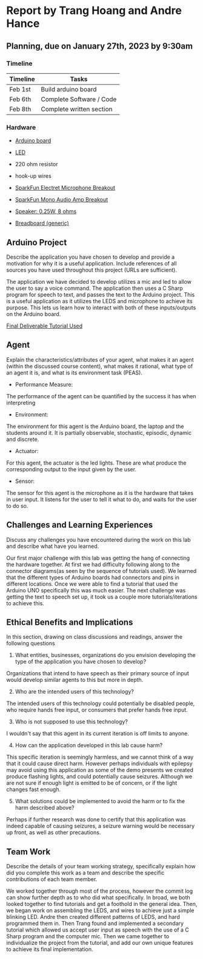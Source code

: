 # Report by Trang Hoang and Andre Hance

## Planning, due on January 27th, 2023 by 9:30am

### Timeline

| Timeline  | Tasks |
| ----------- | ----------- |
|   Feb 1st   |    Build arduino board      |
|   Feb 6th   |    Complete Software / Code |
|   Feb 8th   |    Complete written section |

### Hardware

- [Arduino board](https://docs.arduino.cc/hardware/due)

- [LED](https://www.amazon.com/DiCUNO-450pcs-Colors-Emitting-Assorted/dp/B073QMYKDM/ref=sr_1_3?keywords=arduino+led&qid=1674678564&sr=8-3)

- 220 ohm resistor

- hook-up wires

- [SparkFun Electret Microphone Breakout](https://www.sparkfun.com/products/12758)

- [SparkFun Mono Audio Amp Breakout](https://www.hackster.io/products/buy/7027?s=BAhJIhIxNTg4OCxQcm9qZWN0BjoGRUY%3D%0A)

- [Speaker: 0.25W, 8 ohms](https://www.hackster.io/products/buy/277?s=BAhJIhIxNTg4OCxQcm9qZWN0BjoGRUY%3D%0A)

- [Breadboard (generic)](https://www.hackster.io/products/buy/42749?s=BAhJIhIxNTg4OCxQcm9qZWN0BjoGRUY%3D%0A)

## Arduino Project

Describe the application you have chosen to develop and provide a motivation for why it is a useful application. Include  references of all sources you have used throughout this project (URLs are sufficient).

The application we have decided to develop utilizes a mic and led to allow the user to say a voice command. The application then uses a C Sharp program for speech to text, and passes the text to the Arduino project. This is a useful application as it utilizes the LEDS and microphone to achieve its purpose. This lets us learn how to interact with both of these inputs/outputs on the Arduino board.

[Final Deliverable Tutorial Used](https://medium.com/illumination/how-to-make-your-first-voice-project-using-arduino-956bfd494947)

## Agent

Explain the characteristics/attributes of your agent, what makes it an agent (within the discussed course content), what makes it rational, what type of an agent it is, and what is its environment task (PEAS).

- Performance Measure:

The performance of the agent can be quantified by the success it has when interpreting

- Environment:

The environment for this agent is the Arduino board, the laptop and the students around it. It is partially observable, stochastic, episodic, dynamic and discrete.

- Actuator:

For this agent, the actuator is the led lights. These are what produce the corresponding output to the input given by the user.

- Sensor:

The sensor for this agent is the microphone as it is the hardware that takes in user input. It listens for the user to tell it what to do, and waits for the user to do so.


## Challenges and Learning Experiences

Discuss any challenges you have encountered during the work on this lab and  describe what have you learned.

Our first major challenge with this lab was getting the hang of connecting the hardware together. At first we had difficulty following along to the connector diagrams(as seen by the sequence of tutorials used). We learned that the different types of Arduino boards had connectors and pins in different locations. Once we were able to find a tutorial that used the Arduino UNO specifically this was much easier. The next challenge was getting the text to speech set up, it took us a couple more tutorials/iterations to achieve this.

## Ethical Benefits and Implications

In this section, drawing on class discussions and readings, answer the following questions

1. What entities, businesses, organizations do you envision developing the type of the application you have chosen to develop?

Organizations that intend to have speech as their primary source of input would develop similar agents to this but more in depth.

2. Who are the intended users of this technology?

The intended users of this technology could potentially be disabled people, who require hands free input, or consumers that prefer hands free input.

3. Who is not supposed to use this technology?

I wouldn't say that this agent in its current iteration is off limits to anyone.

4. How can the application developed in this lab cause harm?

This specific iteration is seemingly harmless, and we cannot think of a way that it could cause direct harm. However perhaps individuals with epilepsy may avoid using this application as some of the demo presents we created produce flashing lights, and could potentially cause seizures. Although we are not sure if enough light is emitted to be of concern, or if the light changes fast enough.

5. What solutions could be implemented to avoid the harm or to fix the harm described above?

Perhaps if further research was done to certify that this application was indeed capable of causing seizures, a seizure warning would be necessary up front, as well as other precautions.

## Team Work

Describe the details of your team working strategy, specifically explain how did you complete this work as a team and describe the specific contributions of each team member.

We worked together through most of the process, however the commit log can show further depth as to who did what specifically. In broad, we both looked together to find tutorials and get a foothold in the general idea. Then, we began work on assembling the LEDS, and wires to achieve just a simple blinking LED. Andre then created different patterns of LEDS, and hard programmed them in. Then Trang found and implemented a secondary tutorial which allowed us accept user input as speech with the use of a C Sharp program and the computer mic. Then we came together to individualize the project from the tutorial, and add our own unique features to achieve its final implementation.
